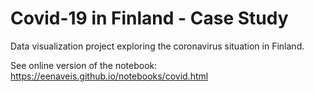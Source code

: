# Covid-19 in Finland - Case Study

Data visualization project exploring the coronavirus situation in Finland.

See online version of the notebook: https://eenaveis.github.io/notebooks/covid.html
